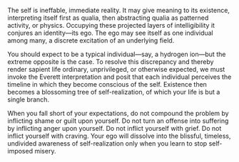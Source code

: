 The self is ineffable, immediate reality. It may give meaning to its existence, interpreting itself first as qualia, then abstracting qualia as patterned activity, or physics. Occupying these projected layers of intelligibility it conjures an identity—its ego. The ego may see itself as one individual among many, a discrete excitation of an underlying field.
  
You should expect to be a typical individual—say, a hydrogen ion—but the extreme opposite is the case. To resolve this discrepancy and thereby render sapient life ordinary, unprivileged, or otherwise expected, we must invoke the Everett interpretation and posit that each individual perceives the timeline in which they become conscious of the self. Existence then becomes a blossoming tree of self-realization, of which your life is but a single branch.

When you fall short of your expectations, do not compound the problem by inflicting shame or guilt upon yourself. Do not turn an offense into suffering by inflicting anger upon yourself. Do not inflict yourself with grief. Do not inflict yourself with craving. Your ego will dissolve into the blissful, timeless, undivided awareness of self-realization only when you learn to stop self-imposed misery.

